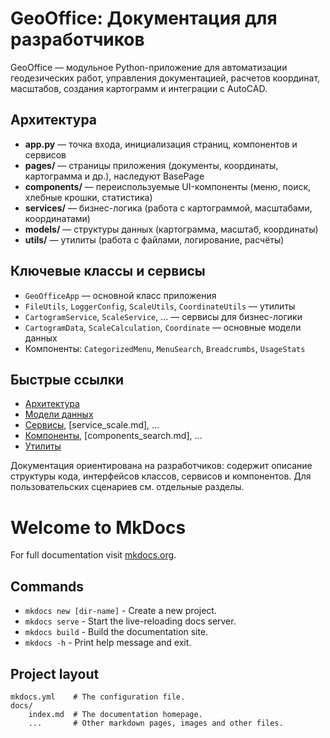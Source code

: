 # GeoOffice: Документация для разработчиков

GeoOffice — модульное Python-приложение для автоматизации геодезических работ, управления документацией, расчетов координат, масштабов, создания картограмм и интеграции с AutoCAD.

## Архитектура
- **app.py** — точка входа, инициализация страниц, компонентов и сервисов
- **pages/** — страницы приложения (документы, координаты, картограмма и др.), наследуют BasePage
- **components/** — переиспользуемые UI-компоненты (меню, поиск, хлебные крошки, статистика)
- **services/** — бизнес-логика (работа с картограммой, масштабами, координатами)
- **models/** — структуры данных (картограмма, масштаб, координаты)
- **utils/** — утилиты (работа с файлами, логирование, расчёты)

## Ключевые классы и сервисы
- `GeoOfficeApp` — основной класс приложения
- `FileUtils`, `LoggerConfig`, `ScaleUtils`, `CoordinateUtils` — утилиты
- `CartogramService`, `ScaleService`, ... — сервисы для бизнес-логики
- `CartogramData`, `ScaleCalculation`, `Coordinate` — основные модели данных
- Компоненты: `CategorizedMenu`, `MenuSearch`, `Breadcrumbs`, `UsageStats`

## Быстрые ссылки
- [Архитектура](architecture.md)
- [Модели данных](models.md)
- [Сервисы](service_cartogram.md), [service_scale.md], ...
- [Компоненты](components_menu.md), [components_search.md], ...
- [Утилиты](utils.md)

Документация ориентирована на разработчиков: содержит описание структуры кода, интерфейсов классов, сервисов и компонентов. Для пользовательских сценариев см. отдельные разделы.

# Welcome to MkDocs

For full documentation visit [mkdocs.org](https://www.mkdocs.org).

## Commands

* `mkdocs new [dir-name]` - Create a new project.
* `mkdocs serve` - Start the live-reloading docs server.
* `mkdocs build` - Build the documentation site.
* `mkdocs -h` - Print help message and exit.

## Project layout

    mkdocs.yml    # The configuration file.
    docs/
        index.md  # The documentation homepage.
        ...       # Other markdown pages, images and other files.
